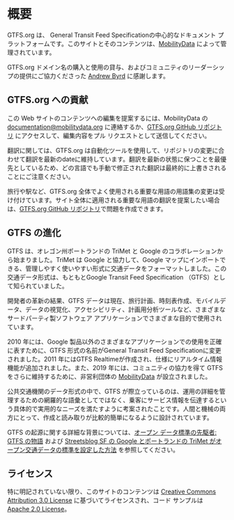 # 概要 

GTFS.org は、 General Transit Feed Specificationの中心的なドキュメント プラットフォームです。このサイトとそのコンテンツは、[MobilityData](https://mobilitydata.org/) によって管理されています。

GTFS.org ドメイン名の購入と使用の貸与、およびコミュニティのリーダーシップの提供にご協力くださった [Andrew Byrd](https://www.linkedin.com/in/byrdandrew) に感謝します。

## GTFS.org への貢献

この Web サイトのコンテンツへの編集を提案するには、MobilityData の [documentation@mobilitydata.org](mailto:document@mobilitydata.org) に連絡するか、[GTFS.org GitHub リポジトリ](https://github.com/mobilitydata/gtfs.org) にアクセスして、編集内容をプル リクエストとして送信してください。

翻訳に関しては、GTFS.org は自動化ツールを使用して、リポジトリの変更に合わせて翻訳を最新のdateに維持しています。翻訳を最新の状態に保つことを最優先としているため、どの言語でも手動で修正された翻訳は最終的に上書きされることにご注意ください。

旅行や駅など、GTFS.org 全体でよく使用される重要な用語の用語集の変更は受け付けています。サイト全体に適用される重要な用語の翻訳を提案したい場合は、[GTFS.org GitHub リポジトリ](https:)で問題を作成できます。


## GTFS の進化

GTFS は、オレゴン州ポートランドの TriMet と Google のコラボレーションから始まりました。TriMet は Google と協力して、Google マップにインポートできる、管理しやすく使いやすい形式に交通データをフォーマットしました。この交通データ形式は、もともとGoogle Transit Feed Specification （GTFS）として知られていました。

開発者の革新の結果、GTFS データは現在、旅行計画、時刻表作成、モバイルデータ、データの視覚化、アクセシビリティ、計画用分析ツールなど、さまざまなサードパーティ製ソフトウェア アプリケーションでさまざまな目的で使用されています。

2010 年には、Google 製品以外のさまざまなアプリケーションでの使用を正確に表すために、GTFS 形式の名前がGeneral Transit Feed Specificationに変更されました。2011 年にはGTFS Realtimeが作成され、仕様にリアルタイム情報機能が追加されました。また、2019 年には、コミュニティの協力を得て GTFS をさらに維持するために、非営利団体の [MobilityData](https:) が設立されました。

公共交通機関のデータ形式の中で、GTFS が際立っているのは、運用の詳細を管理するための網羅的な語彙としてではなく、乗客にサービス情報を伝達するという具体的で実用的なニーズを満たすように考案されたことです。人間と機械の両方にとって、作成と読み取りが比較的簡単になるように設計されています。 

GTFS の起源に関する詳細な背景については、[オープン データ標準の先駆者: GTFS の物語](https://beyondtransparency.org/chapters/part-2/pioneering-open-data-standards-the-gtfs-story/) および [Streetsblog SF の Google とポートランドの TriMet がオープン交通データの標準を設定した方法](https://sf.streetsblog.org/2010/01/05/how-google-and-portlands-trimet-set-the-standard-for-open-transit-data) を参照してください。

## ライセンス

特に明記されていない限り、このサイトのコンテンツは [Creative Commons Attribution 3.0 License](https://creativecommons.org/licenses/by/3.0/) に基づいてライセンスされ、コード サンプルは [Apache 2.0 License](https://www.apache.org/licenses/LICENSE-2.0)。